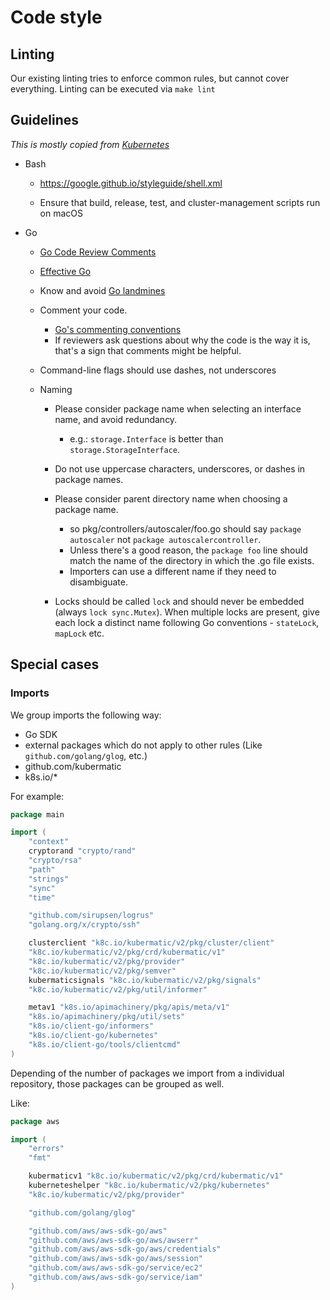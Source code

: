 # Code style

## Linting

Our existing linting tries to enforce common rules, but cannot cover everything.
Linting can be executed via `make lint`

## Guidelines

*This is mostly copied from [Kubernetes](https://github.com/kubernetes/community/blob/b3349d5b1354df814b67bbdee6890477f3c250cb/contributors/guide/coding-conventions.md#code-conventions)*

  - Bash

    - https://google.github.io/styleguide/shell.xml

    - Ensure that build, release, test, and cluster-management scripts run on
macOS

  - Go

    - [Go Code Review
Comments](https://github.com/golang/go/wiki/CodeReviewComments)

    - [Effective Go](https://golang.org/doc/effective_go.html)

    - Know and avoid [Go landmines](https://gist.github.com/lavalamp/4bd23295a9f32706a48f)

    - Comment your code.
      - [Go's commenting
conventions](http://blog.golang.org/godoc-documenting-go-code)
      - If reviewers ask questions about why the code is the way it is, that's a
sign that comments might be helpful.

    - Command-line flags should use dashes, not underscores

    - Naming
      - Please consider package name when selecting an interface name, and avoid
redundancy.

          - e.g.: `storage.Interface` is better than `storage.StorageInterface`.

      - Do not use uppercase characters, underscores, or dashes in package
names.
      - Please consider parent directory name when choosing a package name.

          - so pkg/controllers/autoscaler/foo.go should say `package autoscaler`
not `package autoscalercontroller`.
          - Unless there's a good reason, the `package foo` line should match
the name of the directory in which the .go file exists.
          - Importers can use a different name if they need to disambiguate.

      - Locks should be called `lock` and should never be embedded (always `lock
sync.Mutex`). When multiple locks are present, give each lock a distinct name
following Go conventions - `stateLock`, `mapLock` etc.

## Special cases

### Imports

We group imports the following way:
- Go SDK
- external packages which do not apply to other rules (Like `github.com/golang/glog`, etc.)
- github.com/kubermatic
- k8s.io/*

For example:
```go
package main

import (
	"context"
	cryptorand "crypto/rand"
	"crypto/rsa"
	"path"
	"strings"
	"sync"
	"time"

	"github.com/sirupsen/logrus"
	"golang.org/x/crypto/ssh"

	clusterclient "k8c.io/kubermatic/v2/pkg/cluster/client"
	"k8c.io/kubermatic/v2/pkg/crd/kubermatic/v1"
	"k8c.io/kubermatic/v2/pkg/provider"
	"k8c.io/kubermatic/v2/pkg/semver"
	kubermaticsignals "k8c.io/kubermatic/v2/pkg/signals"
	"k8c.io/kubermatic/v2/pkg/util/informer"

	metav1 "k8s.io/apimachinery/pkg/apis/meta/v1"
	"k8s.io/apimachinery/pkg/util/sets"
	"k8s.io/client-go/informers"
	"k8s.io/client-go/kubernetes"
	"k8s.io/client-go/tools/clientcmd"
)

```

Depending of the number of packages we import from a individual repository, those packages can be grouped as well.

Like:
```go
package aws

import (
	"errors"
	"fmt"

	kubermaticv1 "k8c.io/kubermatic/v2/pkg/crd/kubermatic/v1"
	kuberneteshelper "k8c.io/kubermatic/v2/pkg/kubernetes"
	"k8c.io/kubermatic/v2/pkg/provider"

	"github.com/golang/glog"

	"github.com/aws/aws-sdk-go/aws"
	"github.com/aws/aws-sdk-go/aws/awserr"
	"github.com/aws/aws-sdk-go/aws/credentials"
	"github.com/aws/aws-sdk-go/aws/session"
	"github.com/aws/aws-sdk-go/service/ec2"
	"github.com/aws/aws-sdk-go/service/iam"
)
```
